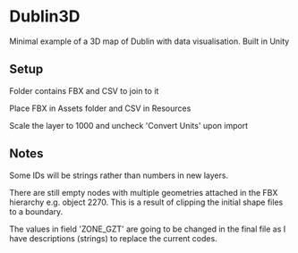 # Dublin3D
Minimal example of a 3D map of Dublin with data visualisation. Built in Unity

## Setup
Folder contains FBX and CSV to join to it

Place FBX in Assets folder and CSV in Resources

Scale the layer to 1000 and uncheck 'Convert Units' upon import

## Notes
Some IDs will be strings rather than numbers in new layers.

There are still empty nodes with multiple geometries attached in the FBX hierarchy e.g. object 2270. This is a result of clipping the initial shape files to a boundary. 

The values in field 'ZONE_GZT' are going to be changed in the final file as I have descriptions (strings) to replace the current codes.


